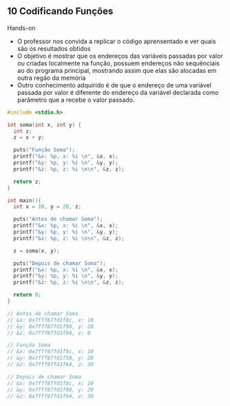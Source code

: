 ## 10 Codificando Funções

Hands-on

- O professor nos convida a replicar o código aprensentado e ver quais são os resultados obtidos
- O objetivo é mostrar que os endereços das variáveis passadas por valor ou criadas localmente na função, possuem endereços não sequênciais ao do programa principal, mostrando assim que elas são alocadas em outra regão da memória
- Outro conhecimento adquirido é de que o endereço de uma variável passada por valor é diferente do endereço da variável declarada como parâmetro que a recebe o valor passado.

```c
#include <stdio.h>

int soma(int x, int y) {
  int z;
  z = x + y;

  puts("Função Soma");
  printf("&x: %p, x: %i \n", &x, x);
  printf("&y: %p, y: %i \n", &y, y);
  printf("&z: %p, z: %i \n\n", &z, z);

  return z;
}

int main(){
  int x = 10, y = 20, z;

  puts("Antes de chamar Soma");
  printf("&x: %p, x: %i \n", &x, x);
  printf("&y: %p, y: %i \n", &y, y);
  printf("&z: %p, z: %i \n\n", &z, z);

  z = soma(x, y);

  puts("Depois de chamar Soma");
  printf("&x: %p, x: %i \n", &x, x);
  printf("&y: %p, y: %i \n", &y, y);
  printf("&z: %p, z: %i \n\n", &z, z);

  return 0;
}

// Antes de chamar Soma
// &x: 0x7fff87fd1f8c, x: 10
// &y: 0x7fff87fd1f90, y: 20
// &z: 0x7fff87fd1f94, z: 0

// Função Soma
// &x: 0x7fff87fd1f5c, x: 10
// &y: 0x7fff87fd1f58, y: 20
// &z: 0x7fff87fd1f64, z: 30

// Depois de chamar Soma
// &x: 0x7fff87fd1f8c, x: 10
// &y: 0x7fff87fd1f90, y: 20
// &z: 0x7fff87fd1f94, z: 30

```
